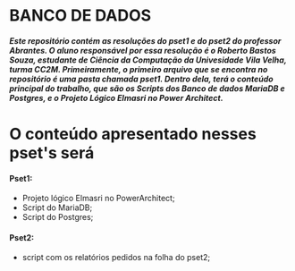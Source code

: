 # BANCO DE DADOS
##### Este repositório contém as resoluções do pset1 e do pset2 do professor Abrantes.  O aluno responsável por essa resolução é o Roberto Bastos Souza, estudante de Ciência da Computação da Univesidade Vila Velha, turma CC2M. Primeiramente, o primeiro arquivo que se encontra no repositório é uma pasta chamada pset1. Dentro dela, terá o conteúdo principal do trabalho, que são os Scripts dos Banco de dados MariaDB e Postgres, e o Projeto Lógico Elmasri no Power Architect.
# O conteúdo apresentado nesses pset's será
#### Pset1:
- Projeto lógico Elmasri no PowerArchitect;
- Script do MariaDB;
- Script do Postgres;
#### Pset2:
- script com os relatórios pedidos na folha do pset2;
